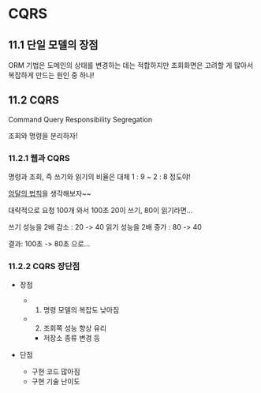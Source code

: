 # CQRS

## 11.1 단일 모델의 장점

ORM 기법은 도메인의 상태를 변경하는 데는 적합하지만 조회화면은 고려할 게 많아서 복잡하게 만드는 원인 중 하나!

## 11.2 CQRS

Command Query Responsibility Segregation

조회와 명령을 분리하자!

### 11.2.1 웹과 CQRS

명령과 조회, 즉 쓰기와 읽기의 비율은 대체 1 : 9 ~ 2 : 8 정도야!

[암달의 법칙](https://ko.wikipedia.org/wiki/%EC%95%94%EB%8B%AC%EC%9D%98_%EB%B2%95%EC%B9%99)을 생각해보자~~

대략적으로 요청 100개 와서 100초 20이 쓰기, 80이 읽기라면...

쓰기 성능을 2배 감소 : 20 -> 40
읽기 성능을 2배 증가 : 80 -> 40

결과: 100초 -> 80초 으로... 

### 11.2.2 CQRS 장단점

- 장점
  - 1. 명령 모델의 복잡도 낮아짐
  - 2. 조회쪽 성능 향상 유리
    - 저장소 종류 변경 등

- 단점
  - 구현 코드 많아짐
  - 구현 기술 난이도
